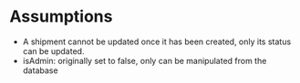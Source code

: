 # Assumptions 

- A shipment cannot be updated once it has been created, only its status can be updated.
- isAdmin: originally set to false, only can be manipulated from the database